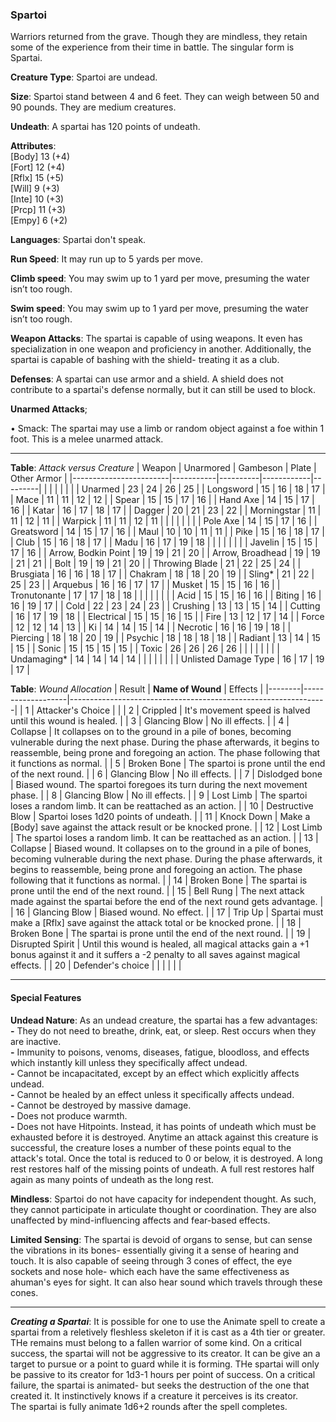 ### Spartoi
Warriors returned from the grave. Though they are mindless, they retain some of the experience from their time in battle. The singular form is Spartai.

**Creature Type**: Spartoi are undead.

**Size**: Spartoi stand between 4 and 6 feet. They can weigh between 50 and 90 pounds. They are medium creatures.

**Undeath**: A spartai has 120 points of undeath.

**Attributes**:  
[Body] 13 (+4)  
[Fort] 12 (+4)  
[Rflx] 15 (+5)  
[Will] 9 (+3)  
[Inte] 10 (+3)  
[Prcp] 11 (+3)  
[Empy] 6 (+2)  

**Languages**: Spartai don't speak.

**Run Speed**: It may run up to 5 yards per move.

**Climb speed**: You may swim up to 1 yard per move, presuming the water isn’t too rough.

**Swim speed**: You may swim up to 1 yard per move, presuming the water isn’t too rough.

**Weapon Attacks**: The spartai is capable of using weapons. It even has specialization in one weapon and proficiency in another. Additionally, the spartai is capable of bashing with the shield- treating it as a club.

**Defenses**: A spartai can use armor and a shield. A shield does not contribute to a spartai's defense normally, but it can still be used to block.

**Unarmed Attacks**;

 • Smack: The spartai may use a limb or random object against a foe within 1 foot. This is a melee unarmed attack.

---------------------

**Table**: *Attack versus Creature*
| Weapon                 | Unarmored | Gambeson | Plate      | Other Armor  |
|------------------------|-----------|----------|------------|---------|
|                        |           |          |            |         |
| Unarmed                | 23        | 24       | 26         | 25      |
| Longsword              | 15        | 16       | 18         | 17      |
| Mace                   | 11        | 11       | 12         | 12      |
| Spear                  | 15        | 15       | 17         | 16      |
| Hand Axe               | 14        | 15       | 17         | 16      |
| Katar                  | 16        | 17       | 18         | 17      |
| Dagger                 | 20        | 21       | 23         | 22      |
| Morningstar            | 11        | 11       | 12         | 11      |
| Warpick                | 11        | 11       | 12         | 11      |
|                        |           |          |            |         |
| Pole Axe               | 14        | 15       | 17         | 16      |
| Greatsword             | 14        | 15       | 17         | 16      |
| Maul                   | 10        | 10       | 11         | 11      |
| Pike                   | 15        | 16       | 18         | 17      |
| Club                   | 15        | 16       | 18         | 17      |
| Madu                   | 16        | 17       | 19         | 18      |
|                        |           |          |            |         |
| Javelin                | 15        | 15       | 17         | 16          |
| Arrow, Bodkin Point    | 19        | 19       | 21         | 20          |
| Arrow, Broadhead       | 19        | 19       | 21         | 21          |
| Bolt                   | 19        | 19       | 21         | 20          |
| Throwing Blade         | 21        | 22       | 25         | 24          |
| Brusgiata              | 16        | 16       | 18         | 17          |
| Chakram                | 18        | 18       | 20         | 19          |
| Sling*                 | 21        | 22       | 25         | 23          |
| Arquebus               | 16        | 16       | 17         | 17          |
| Musket                 | 15        | 15       | 16         | 16          |
| Tronutonante           | 17        | 17       | 18         | 18          |
|                        |           |          |            |         |
| Acid                   | 15        | 15       | 16         | 16          |
| Biting                 | 16        | 16       | 19         | 17          |
| Cold                   | 22        | 23       | 24         | 23          |
| Crushing               | 13        | 13       | 15         | 14          |
| Cutting                | 16        | 17       | 19         | 18          |
| Electrical             | 15        | 15       | 16         | 15          |
| Fire                   | 13        | 12       | 17         | 14          |
| Force                  | 12        | 12       | 14         | 13          |
| Ki                     | 14        | 14       | 15         | 14          |
| Necrotic               | 16        | 16       | 19         | 18          |
| Piercing               | 18        | 18       | 20         | 19          |
| Psychic                | 18        | 18       | 18         | 18          |
| Radiant                | 13        | 14       | 15         | 15          |
| Sonic                  | 15        | 15       | 15         | 15          |
| Toxic                  | 26        | 26       | 26         | 26          |
|                        |           |          |            |         |
| Undamaging*            | 14        | 14       | 14         | 14          |
|                        |           |          |            |         |
| Unlisted Damage Type   | 16        | 17       | 19         | 17          |

**Table**: *Wound Allocation*
| Result | **Name of Wound** | Effects                                                        |
|--------|-------------------|----------------------------------------------------------------|
|   1    | Attacker's Choice |                                                                |
|   2    | Crippled          | It's movement speed is halved until this wound is healed.      |
|   3    | Glancing Blow     | No ill effects. |
|   4    | Collapse          | It collapses on to the ground in a pile of bones, becoming vulnerable during the next phase. During the phase afterwards, it begins to reassemble, being prone and foregoing an action. The phase following that it functions as normal. |
|   5    | Broken Bone       | The spartoi is prone until the end of the next round. |
|   6    | Glancing Blow     | No ill effects. |
|   7    | Dislodged bone    | Biased wound. The spartoi foregoes its turn during the next movement phase. |
|   8    | Glancing Blow     | No ill effects.                                     |
|   9    | Lost Limb         | The spartoi loses a random limb. It can be reattached as an action. |
|   10   | Destructive Blow  | Spartoi loses 1d20 points of undeath. |
|   11   | Knock Down        | Make a [Body] save against the attack result or be knocked prone. |
|   12   | Lost Limb        | The spartoi loses a random limb. It can be reattached as an action. |
|   13   | Collapse         | Biased wound. It collapses on to the ground in a pile of bones, becoming vulnerable during the next phase. During the phase afterwards, it begins to reassemble, being prone and foregoing an action. The phase following that it functions as normal. |
|   14   | Broken Bone       | The spartai is prone until the end of the next round. |
|   15   | Bell Rung         | The next attack made against the spartai before the end of the next round gets advantage.        |
|   16   | Glancing Blow     | Biased wound. No effect. |
|   17   | Trip Up           | Spartai must make a [Rflx] save against the attack total or be knocked prone.               |
|   18   | Broken Bone       | The spartai is prone until the end of the next round. |
|   19   | Disrupted Spirit  | Until this wound is healed, all magical attacks gain a +1 bonus against it and it suffers a -2 penalty to all saves against magical effects. |
|   20   | Defender's choice |                                   |
|        |                                                |                                   |

---------------------

#### Special Features

**Undead Nature**: As an undead creature, the spartai has a few advantages:  
**-** They do not need to breathe, drink, eat, or sleep. Rest occurs when they are inactive.  
**-** Immunity to poisons, venoms, diseases, fatigue, bloodloss, and effects which instantly kill unless they specifically affect undead.  
**-** Cannot be incapacitated, except by an effect which explicitly affects undead.  
**-** Cannot be healed by an effect unless it specifically affects undead.  
**-** Cannot be destroyed by massive damage.  
**-** Does not produce warmth.  
**-** Does not have Hitpoints. Instead, it has points of undeath which must be exhausted before it is destroyed. Anytime an attack against this creature is successful, the creature loses a number of these points equal to the attack's total. Once the total is reduced to 0 or below, it is destroyed. A long rest restores half of the missing points of undeath. A full rest restores half again as many points of undeath as the long rest.

**Mindless**: Spartoi do not have capacity for independent thought. As such, they cannot participate in articulate thought or coordination. They are also unaffected by mind-influencing affects and fear-based effects.

**Limited Sensing**: The spartai is devoid of organs to sense, but can sense the vibrations in its bones- essentially giving it a sense of hearing and touch. It is also capable of seeing through 3 cones of effect, the eye sockets and nose hole- which each have the same effectiveness as ahuman's eyes for sight. It can also hear sound which travels through these cones. 

-----

***Creating a Spartai***: It is possible for one to use the Animate spell to create a spartai from a reletively fleshless skeleton if it is cast as a 4th tier or greater. THe remains must belong to a fallen warrior of some kind. On a critical success, the spartai will not be aggressive to its creator. It can be give an a target to pursue or a point to guard while it is forming. THe spartai will only be passive to its creator for 1d3-1 hours per point of success. On a critical failure, the spartai is animated- but seeks the destruction of the one that created it. It instinctively knows if a creature it perceives is its creator.  
The spartai is fully animate 1d6+2 rounds after the spell completes.
